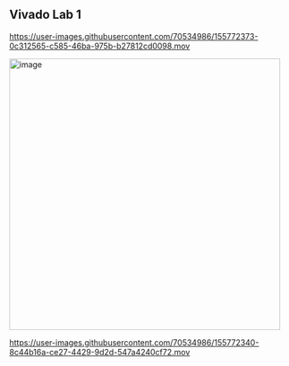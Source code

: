 ## Vivado Lab 1


https://user-images.githubusercontent.com/70534986/155772373-0c312565-c585-46ba-975b-b27812cd0098.mov


<img width="484" alt="image" src="https://user-images.githubusercontent.com/70534986/155772778-2c8a549b-7fad-42dc-914d-3477cd82081e.png">

https://user-images.githubusercontent.com/70534986/155772340-8c44b16a-ce27-4429-9d2d-547a4240cf72.mov

